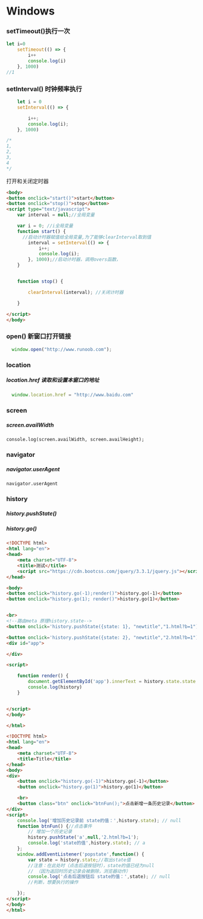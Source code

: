 # Windows

### setTimeout()执行一次

```js
let i=0
    setTimeout(() => {
        i++
        console.log(i)
    }, 1000)
//1
```
### setInterval() 时钟频率执行

```js
    let i = 0
    setInterval(() => {

        i++;
        console.log(i);
    }, 1000)

/*
1,
2,
3,
4
*/
```

 打开和关闭定时器

```html
<body>
<button onclick="start()">start</button>
<button onclick="stop()">stop</button>
<script type="text/javascript">
    var interval = null;//全局变量

    var i = 0; //i全局变量
    function start() {
      //启动计时器赋值给全局变量,为了能够clearInterval取到值
        interval = setInterval(() => {
            i++;
            console.log(i);
        }, 1000);//启动计时器，调用overs函数，
    }


    function stop() {

        clearInterval(interval); //关闭计时器

    }

</script>
</body>


```


### open() 新窗口打开链接

```js
  window.open("http://www.runoob.com");
```

### location

##### location.href  读取和设置本窗口的地址



```js
  window.location.href = "http://www.baidu.com"

```

### screen

##### screen.availWidth

  `console.log(screen.availWidth, screen.availHeight);`

### navigator

##### navigator.userAgent

```
navigator.userAgent
```

### history

##### history.pushState()

##### history.go()

```html
<!DOCTYPE html>
<html lang="en">
<head>
    <meta charset="UTF-8">
    <title>测试</title>
    <script src="https://cdn.bootcss.com/jquery/3.3.1/jquery.js"></script>
</head>

<body>
<button onclick="history.go(-1);render()">history.go(-1)</button>
<button onclick="history.go(1); render()">history.go(1)</button>


<br>
<!--路由meta 原理history.state-->
<button onclick='history.pushState({state: 1}, "newtitle","1.html?b=1"); render()'>pushState添加一条历史记录</button>

<button onclick='history.pushState({state: 2}, "newtitle","2.html?b=1"); render()'>pushState添加一条历史记录</button>
<div id="app">

</div>

<script>

    function render() {
        document.getElementById('app').innerText = history.state.state
        console.log(history)
    }


</script>
</body>

</html>
```

```html
<!DOCTYPE html>
<html lang="en">
<head>
    <meta charset="UTF-8">
    <title>Title</title>
</head>
<body>
<div>
    <button onclick="history.go(-1)">history.go(-1)</button>
    <button onclick="history.go(1)">history.go(1)</button>

    <br>
    <button class="btn" onclick="btnFun();">点击新增一条历史记录</button>
</div>
<script>
    console.log('增加历史记录前 state的值：',history.state); // null
    function btnFun() {//点击事件
        // 增加一个历史记录
        history.pushState('a',null,'2.html?b=1');
        console.log('state的值',history.state); // a
    };
    window.addEventListener('popstate',function() {
        var state = history.state;//取出state值
        //注意：在此处时（点击后退按钮时），state的值已经为null
        // （因为返回时历史记录会被删除，浏览器动作）
        console.log('点击后退按钮后 state的值：',state); // null
        //判断，想要执行的操作

    });
</script>
</body>
</html>

```
